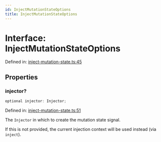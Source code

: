 ```yaml
---
id: InjectMutationStateOptions
title: InjectMutationStateOptions
---
```


<!-- DO NOT EDIT: this page is autogenerated from the type comments -->

# Interface: InjectMutationStateOptions

Defined in: [inject-mutation-state.ts:45](https://github.com/TanStack/query/blob/main/packages/angular-query-experimental/src/inject-mutation-state.ts#L45)

## Properties

### injector?

```ts
optional injector: Injector;
```

Defined in: [inject-mutation-state.ts:51](https://github.com/TanStack/query/blob/main/packages/angular-query-experimental/src/inject-mutation-state.ts#L51)

The `Injector` in which to create the mutation state signal.

If this is not provided, the current injection context will be used instead (via `inject`).
